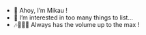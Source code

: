 - 👋 Ahoy, I’m Mikau !
- 👀 I’m interested in too many things to list...
- 🎶🎼🎵🎹 Always has the volume up to the max !

<!---
fxbeaulieu/fxbeaulieu is a ✨ special ✨ repository because its `README.md` (this file) appears on your GitHub profile.
You can click the Preview link to take a look at your changes.
--->

